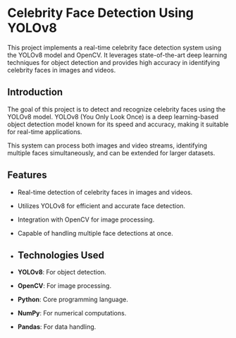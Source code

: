 # Celebrity Face Detection Using YOLOv8

This project implements a real-time celebrity face detection system using the YOLOv8 model and OpenCV. It leverages state-of-the-art deep learning techniques for object detection and provides high accuracy in identifying celebrity faces in images and videos.

## Introduction
The goal of this project is to detect and recognize celebrity faces using the YOLOv8 model. YOLOv8 (You Only Look Once) is a deep learning-based object detection model known for its speed and accuracy, making it suitable for real-time applications.

This system can process both images and video streams, identifying multiple faces simultaneously, and can be extended for larger datasets.

## Features
- Real-time detection of celebrity faces in images and videos.
- Utilizes YOLOv8 for efficient and accurate face detection.
- Integration with OpenCV for image processing.
- Capable of handling multiple face detections at once.

- ## Technologies Used
- **YOLOv8**: For object detection.
- **OpenCV**: For image processing.
- **Python**: Core programming language.
- **NumPy**: For numerical computations.
- **Pandas**: For data handling.
